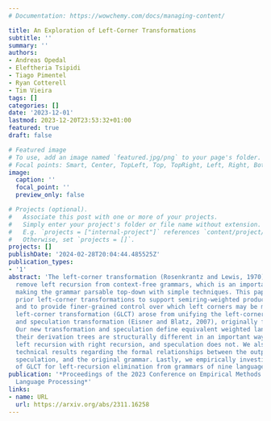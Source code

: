 ```yaml
---
# Documentation: https://wowchemy.com/docs/managing-content/

title: An Exploration of Left-Corner Transformations
subtitle: ''
summary: ''
authors:
- Andreas Opedal
- Eleftheria Tsipidi
- Tiago Pimentel
- Ryan Cotterell
- Tim Vieira
tags: []
categories: []
date: '2023-12-01'
lastmod: 2023-12-20T23:53:32+01:00
featured: true
draft: false

# Featured image
# To use, add an image named `featured.jpg/png` to your page's folder.
# Focal points: Smart, Center, TopLeft, Top, TopRight, Left, Right, BottomLeft, Bottom, BottomRight.
image:
  caption: ''
  focal_point: ''
  preview_only: false

# Projects (optional).
#   Associate this post with one or more of your projects.
#   Simply enter your project's folder or file name without extension.
#   E.g. `projects = ["internal-project"]` references `content/project/deep-learning/index.md`.
#   Otherwise, set `projects = []`.
projects: []
publishDate: '2024-02-28T20:04:44.485525Z'
publication_types:
- '1'
abstract: 'The left-corner transformation (Rosenkrantz and Lewis, 1970) is used to
  remove left recursion from context-free grammars, which is an important step towards
  making the grammar parsable top-down with simple techniques. This paper generalizes
  prior left-corner transformations to support semiring-weighted production rules
  and to provide finer-grained control over which left corners may be moved. Our generalized
  left-corner transformation (GLCT) arose from unifying the left-corner transformation
  and speculation transformation (Eisner and Blatz, 2007), originally for logic programming.
  Our new transformation and speculation define equivalent weighted languages. Yet,
  their derivation trees are structurally different in an important way: GLCT replaces
  left recursion with right recursion, and speculation does not. We also provide several
  technical results regarding the formal relationships between the outputs of GLCT,
  speculation, and the original grammar. Lastly, we empirically investigate the efficiency
  of GLCT for left-recursion elimination from grammars of nine languages. Code: https://github.com/rycolab/left-corner'
publication: '*Proceedings of the 2023 Conference on Empirical Methods in Natural
  Language Processing*'
links:
- name: URL
  url: https://arxiv.org/abs/2311.16258
---
```

